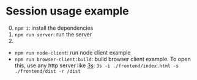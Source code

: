 # Session usage example

0. `npm i`: install the dependencies
1. `npm run server`: run the server
2.
  - `npm run node-client`: run node client example
  - `npm run browser-client:build`: build browser client example.
    To open this, use any http server like [3s](http://github.com/gramework/3s): `3s -i ./frontend/index.html -s ./frontend/dist -r /dist`
